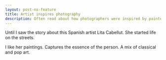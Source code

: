 ```yaml
---
layout: post-no-feature
title: Artist inspires photography
description: Often read about how photographers were inspired by painters or were also painters but I never felt the same way.
---
```

Until I saw the story about this Spanish artist Lita Cabellut. She started life
on the streets.

<a data-pin-do="embedPin" data-pin-width="large" href="https://uk.pinterest.com/pin/321655598368833846/"></a>

I like her paintings. Captures the essence of the person. A mix of classical and
pop art. 

<a data-pin-do="embedPin" data-pin-width="large" href="https://uk.pinterest.com/pin/321655598368833850/"></a>
